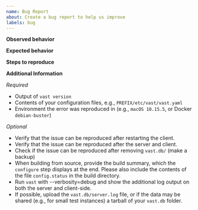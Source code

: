 ```yaml
---
name: Bug Report
about: Create a bug report to help us improve
labels: bug
---
```


**Observed behavior**
<!-- Describe the issue you experienced. -->

**Expected behavior**
<!-- Unless obvious from the description above, describe the behavior you would expect instead. -->

**Steps to reproduce**
<!-- Describe the steps that lead to the unexpected behavior. -->

**Additional Information**
<!-- The following survey helps developers triage your issue. Please fill out the *Required* section, and add what feels related in the *Optional* section. -->

*Required*
- Output of `vast version`
- Contents of your configuration files, e.g., `PREFIX/etc/vast/vast.yaml`
- Environment the error was reproduced in (e.g., `macOS 10.15.5`, or Docker `debian-buster`)

*Optional*
<!-- The following steps are optional but give us extra context that helps us reproduce the issue locally. -->

- Verify that the issue can be reproduced after restarting the client.
- Verify that the issue can be reproduced after the server and client.
- Check if the issue can be reproduced after removing `vast.db/` (make a backup)
- When building from source, provide the build summary, which the `configure` step displays at the end. Please also include the contents of the file `config.status` in the build directory.
- Run `vast` with --verbosity=debug and show the additional log output on both the server and client-side.
- If possible, upload the `vast.db/server.log` file, or if the data may be shared (e.g., for small test instances) a tarball of your `vast.db` folder.
